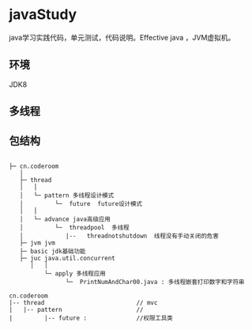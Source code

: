 
# javaStudy

java学习实践代码，单元测试，代码说明。Effective java ，JVM虚拟机。

## 环境
JDK8

## 多线程

## 包结构
```

├─ cn.coderoom
   │  
   ├─ thread
   │   │
   │   └─ pattern 多线程设计模式
   │         └─  future  future设计模式
   │   │
   │   └─ advance java高级应用
   │         └─  threadpool  多线程
   │            |--   threadnotshutdown  线程没有手动关闭的危害
   ├─ jvm jvm
   ├─ basic jdk基础功能
   ├─ juc java.util.concurrent
      │   │
          └─ apply 多线程应用
                └─  PrintNumAndChar00.java : 多线程嵌套打印数字和字符串

```


```
cn.coderoom
|-- thread                          // mvc
|   |-- pattern                     // 
|         |-- future :              //权限工具类

```
